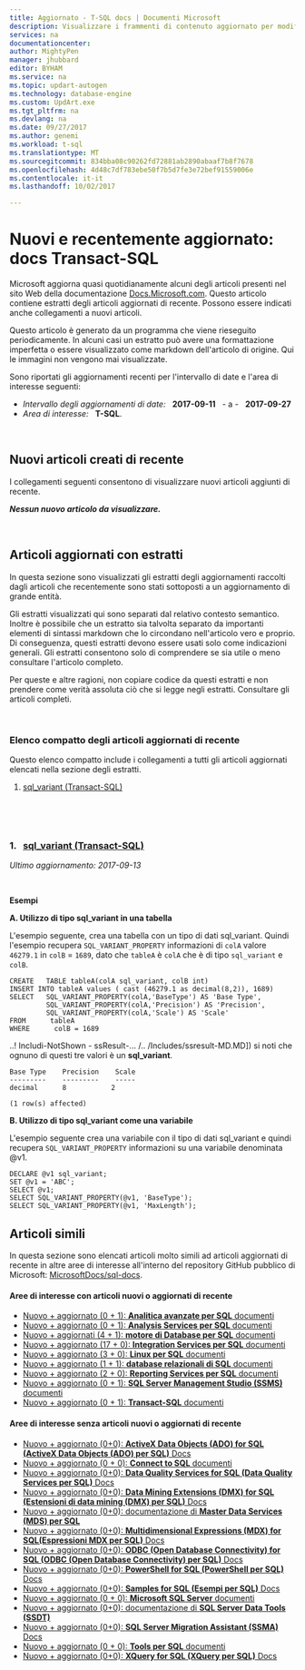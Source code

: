 ```yaml
---
title: Aggiornato - T-SQL docs | Documenti Microsoft
description: Visualizzare i frammenti di contenuto aggiornato per modificati di recente nella documentazione, Transact-SQL.
services: na
documentationcenter: 
author: MightyPen
manager: jhubbard
editor: BYHAM
ms.service: na
ms.topic: updart-autogen
ms.technology: database-engine
ms.custom: UpdArt.exe
ms.tgt_pltfrm: na
ms.devlang: na
ms.date: 09/27/2017
ms.author: genemi
ms.workload: t-sql
ms.translationtype: MT
ms.sourcegitcommit: 834bba08c90262fd72881ab2890abaaf7b8f7678
ms.openlocfilehash: 4d48c7df783ebe50f7b5d7fe3e72bef91559006e
ms.contentlocale: it-it
ms.lasthandoff: 10/02/2017

---
```

# <a name="new-and-recently-updated-transact-sql-docs"></a>Nuovi e recentemente aggiornato: docs Transact-SQL



Microsoft aggiorna quasi quotidianamente alcuni degli articoli presenti nel sito Web della documentazione [Docs.Microsoft.com](http://docs.microsoft.com/). Questo articolo contiene estratti degli articoli aggiornati di recente. Possono essere indicati anche collegamenti a nuovi articoli.

Questo articolo è generato da un programma che viene rieseguito periodicamente. In alcuni casi un estratto può avere una formattazione imperfetta o essere visualizzato come markdown dell'articolo di origine. Qui le immagini non vengono mai visualizzate.

Sono riportati gli aggiornamenti recenti per l'intervallo di date e l'area di interesse seguenti:



- *Intervallo degli aggiornamenti di date:* &nbsp; **2017-09-11** &nbsp; - a - &nbsp; **2017-09-27**
- *Area di interesse:* &nbsp; **T-SQL**.




&nbsp;

## <a name="new-articles-created-recently"></a>Nuovi articoli creati di recente

I collegamenti seguenti consentono di visualizzare nuovi articoli aggiunti di recente.


***Nessun nuovo articolo da visualizzare.***



&nbsp;

## <a name="updated-articles-with-excerpts"></a>Articoli aggiornati con estratti

In questa sezione sono visualizzati gli estratti degli aggiornamenti raccolti dagli articoli che recentemente sono stati sottoposti a un aggiornamento di grande entità.

Gli estratti visualizzati qui sono separati dal relativo contesto semantico. Inoltre è possibile che un estratto sia talvolta separato da importanti elementi di sintassi markdown che lo circondano nell'articolo vero e proprio. Di conseguenza, questi estratti devono essere usati solo come indicazioni generali. Gli estratti consentono solo di comprendere se sia utile o meno consultare l'articolo completo.

Per queste e altre ragioni, non copiare codice da questi estratti e non prendere come verità assoluta ciò che si legge negli estratti. Consultare gli articoli completi.





&nbsp;

<a name="compactupdatedlist"/>

### <a name="compact-list-of-articles-updated-recently"></a>Elenco compatto degli articoli aggiornati di recente

Questo elenco compatto include i collegamenti a tutti gli articoli aggiornati elencati nella sezione degli estratti.

1. [sql_variant (Transact-SQL)](#TitleNum_1)




&nbsp;

&nbsp;

<a name="TitleNum_1"/>

### <a name="1-nbsp-sqlvariant-transact-sqldata-typessql-variant-transact-sqlmd"></a>1. &nbsp; [sql_variant (Transact-SQL)](data-types/sql-variant-transact-sql.md)

*Ultimo aggiornamento: 2017-09-13* &nbsp; &nbsp; &nbsp; &nbsp;&nbsp; 

<!-- Source markdown line 111.  ms.author= "rickbyh".  -->

&nbsp;


<!-- git diff --ignore-all-space --unified=0 659578de7de33d8672ceb9542093862107d13526 c80026de2b0deedab3722a874e9124c2cfefa049  (PR=0  ,  Filename=sql-variant-transact-sql.md  ,  Dirpath=docs\t-sql\data-types\  ,  MergeCommitSha40=5cd78481b3fac55ec34b59e7b1ad25e0e14d2a00) -->



**Esempi**


**A. Utilizzo di tipo sql_variant in una tabella**

 L'esempio seguente, crea una tabella con un tipo di dati sql_variant. Quindi l'esempio recupera `SQL_VARIANT_PROPERTY` informazioni di `colA` valore `46279.1` in `colB`  = `1689`, dato che `tableA` è `colA` che è di tipo `sql_variant` e `colB`.

```
CREATE   TABLE tableA(colA sql_variant, colB int)
INSERT INTO tableA values ( cast (46279.1 as decimal(8,2)), 1689)
SELECT   SQL_VARIANT_PROPERTY(colA,'BaseType') AS 'Base Type',
         SQL_VARIANT_PROPERTY(colA,'Precision') AS 'Precision',
         SQL_VARIANT_PROPERTY(colA,'Scale') AS 'Scale'
FROM      tableA
WHERE      colB = 1689
```

 ..! Includi-NotShown - ssResult-... /.. /Includes/ssresult-MD.MD]) si noti che ognuno di questi tre valori è un **sql_variant**.

```
Base Type    Precision    Scale
---------    ---------    -----
decimal      8           2

(1 row(s) affected)
```

**B. Utilizzo di tipo sql_variant come una variabile**

 L'esempio seguente crea una variabile con il tipo di dati sql_variant e quindi recupera `SQL_VARIANT_PROPERTY` informazioni su una variabile denominata @v1.

```
DECLARE @v1 sql_variant;
SET @v1 = 'ABC';
SELECT @v1;
SELECT SQL_VARIANT_PROPERTY(@v1, 'BaseType');
SELECT SQL_VARIANT_PROPERTY(@v1, 'MaxLength');
```








## <a name="similar-articles"></a>Articoli simili

<!--  HOW TO:
    Refresh this file's line items with the latest 'Count-in-Similars*' content.
    Then run Run-533-*.BAT
-->

In questa sezione sono elencati articoli molto simili ad articoli aggiornati di recente in altre aree di interesse all'interno del repository GitHub pubblico di Microsoft: [MicrosoftDocs/sql-docs](https://github.com/MicrosoftDocs/sql-docs/).

#### <a name="subject-areas-which-do-have-new-or-recently-updated-articles"></a>Aree di interesse con articoli nuovi o aggiornati di recente

- [Nuovo + aggiornato (0 + 1): **Analitica avanzate per SQL** documenti](../advanced-analytics/new-updated-advanced-analytics.md)
- [Nuovo + aggiornato (0 + 1): **Analysis Services per SQL** documenti](../analysis-services/new-updated-analysis-services.md)
- [Nuovo + aggiornati (4 + 1): **motore di Database per SQL** documenti](../database-engine/new-updated-database-engine.md)
- [Nuovo + aggiornato (17 + 0): **Integration Services per SQL** documenti](../integration-services/new-updated-integration-services.md)
- [Nuovo + aggiornato (3 + 0): **Linux per SQL** documenti](../linux/new-updated-linux.md)
- [Nuovo + aggiornato (1 + 1): **database relazionali di SQL** documenti](../relational-databases/new-updated-relational-databases.md)
- [Nuovo + aggiornato (2 + 0): **Reporting Services per SQL** documenti](../reporting-services/new-updated-reporting-services.md)
- [Nuovo + aggiornato (0 + 1): **SQL Server Management Studio (SSMS)** documenti](../ssms/new-updated-ssms.md)
- [Nuovo + aggiornato (0 + 1): **Transact-SQL** documenti](../t-sql/new-updated-t-sql.md)

#### <a name="subject-areas-which-have-no-new-or-recently-updated-articles"></a>Aree di interesse senza articoli nuovi o aggiornati di recente

- [Nuovo + aggiornato (0+0): **ActiveX Data Objects (ADO) for SQL (ActiveX Data Objects (ADO) per SQL)** Docs](../ado/new-updated-ado.md)
- [Nuovo + aggiornato (0 + 0): **Connect to SQL** documenti](../connect/new-updated-connect.md)
- [Nuovo + aggiornato (0+0): **Data Quality Services for SQL (Data Quality Services per SQL)** Docs](../data-quality-services/new-updated-data-quality-services.md)
- [Nuovo + aggiornato (0+0): **Data Mining Extensions (DMX) for SQL (Estensioni di data mining (DMX) per SQL)** Docs](../dmx/new-updated-dmx.md)
- [Nuovo + aggiornato (0+0): documentazione di **Master Data Services (MDS) per SQL**](../master-data-services/new-updated-master-data-services.md)
- [Nuovo + aggiornato (0+0): **Multidimensional Expressions (MDX) for SQL(Espressioni MDX per SQL)** Docs](../mdx/new-updated-mdx.md)
- [Nuovo + aggiornato (0+0): **ODBC (Open Database Connectivity) for SQL (ODBC (Open Database Connectivity) per SQL)** Docs](../odbc/new-updated-odbc.md)
- [Nuovo + aggiornato (0+0): **PowerShell for SQL (PowerShell per SQL)** Docs](../powershell/new-updated-powershell.md)
- [Nuovo + aggiornato (0+0): **Samples for SQL (Esempi per SQL)** Docs](../sample/new-updated-sample.md)
- [Nuovo + aggiornato (0 + 0): **Microsoft SQL Server** documenti](../sql-server/new-updated-sql-server.md)
- [Nuovo + aggiornato (0+0): documentazione di **SQL Server Data Tools (SSDT)**](../ssdt/new-updated-ssdt.md)
- [Nuovo + aggiornato (0+0): **SQL Server Migration Assistant (SSMA)** Docs](../ssma/new-updated-ssma.md)
- [Nuovo + aggiornato (0 + 0): **Tools per SQL** documenti](../tools/new-updated-tools.md)
- [Nuovo + aggiornato (0+0): **XQuery for SQL (XQuery per SQL)** Docs](../xquery/new-updated-xquery.md)



